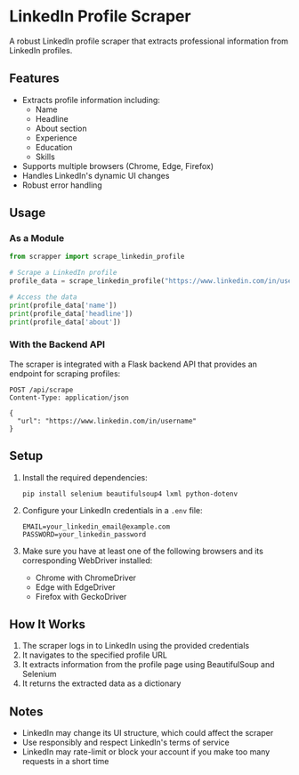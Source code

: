 # LinkedIn Profile Scraper

A robust LinkedIn profile scraper that extracts professional information from LinkedIn profiles.

## Features

- Extracts profile information including:
  - Name
  - Headline
  - About section
  - Experience
  - Education
  - Skills
- Supports multiple browsers (Chrome, Edge, Firefox)
- Handles LinkedIn's dynamic UI changes
- Robust error handling

## Usage

### As a Module

```python
from scrapper import scrape_linkedin_profile

# Scrape a LinkedIn profile
profile_data = scrape_linkedin_profile("https://www.linkedin.com/in/username")

# Access the data
print(profile_data['name'])
print(profile_data['headline'])
print(profile_data['about'])
```

### With the Backend API

The scraper is integrated with a Flask backend API that provides an endpoint for scraping profiles:

```
POST /api/scrape
Content-Type: application/json

{
  "url": "https://www.linkedin.com/in/username"
}
```

## Setup

1. Install the required dependencies:
   ```
   pip install selenium beautifulsoup4 lxml python-dotenv
   ```

2. Configure your LinkedIn credentials in a `.env` file:
   ```
   EMAIL=your_linkedin_email@example.com
   PASSWORD=your_linkedin_password
   ```

3. Make sure you have at least one of the following browsers and its corresponding WebDriver installed:
   - Chrome with ChromeDriver
   - Edge with EdgeDriver
   - Firefox with GeckoDriver

## How It Works

1. The scraper logs in to LinkedIn using the provided credentials
2. It navigates to the specified profile URL
3. It extracts information from the profile page using BeautifulSoup and Selenium
4. It returns the extracted data as a dictionary

## Notes

- LinkedIn may change its UI structure, which could affect the scraper
- Use responsibly and respect LinkedIn's terms of service
- LinkedIn may rate-limit or block your account if you make too many requests in a short time
